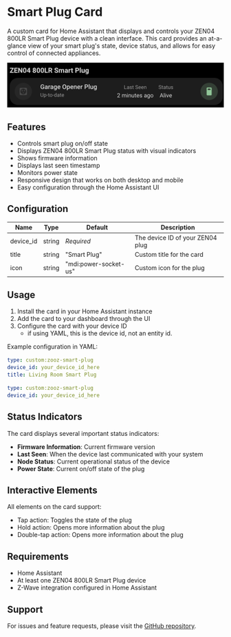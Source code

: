 # Smart Plug Card

A custom card for Home Assistant that displays and controls your ZEN04 800LR Smart Plug device with a clean interface. This card provides an at-a-glance view of your smart plug's state, device status, and allows for easy control of connected appliances.

![card](../assets/cards/info/smart-plug/card.png)

## Features

- Controls smart plug on/off state
- Displays ZEN04 800LR Smart Plug status with visual indicators
- Shows firmware information
- Displays last seen timestamp
- Monitors power state
- Responsive design that works on both desktop and mobile
- Easy configuration through the Home Assistant UI

## Configuration

| Name      | Type   | Default               | Description                      |
| --------- | ------ | --------------------- | -------------------------------- |
| device_id | string | _Required_            | The device ID of your ZEN04 plug |
| title     | string | "Smart Plug"          | Custom title for the card        |
| icon      | string | "mdi:power-socket-us" | Custom icon for the plug         |

## Usage

1. Install the card in your Home Assistant instance
2. Add the card to your dashboard through the UI
3. Configure the card with your device ID
   - if using YAML, this is the device id, not an entity id.

Example configuration in YAML:

```yaml
type: custom:zooz-smart-plug
device_id: your_device_id_here
title: Living Room Smart Plug
```

```yaml
type: custom:zooz-smart-plug
device_id: your_device_id_here
```

## Status Indicators

The card displays several important status indicators:

- **Firmware Information**: Current firmware version
- **Last Seen**: When the device last communicated with your system
- **Node Status**: Current operational status of the device
- **Power State**: Current on/off state of the plug

## Interactive Elements

All elements on the card support:

- Tap action: Toggles the state of the plug
- Hold action: Opens more information about the plug
- Double-tap action: Opens more information about the plug

## Requirements

- Home Assistant
- At least one ZEN04 800LR Smart Plug device
- Z-Wave integration configured in Home Assistant

## Support

For issues and feature requests, please visit the [GitHub repository](https://github.com/homeassistant-extras/zooz-card-set).
